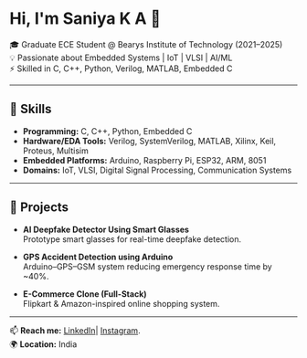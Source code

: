 # Hi, I'm Saniya K A 👋  

🎓 Graduate ECE Student @ Bearys Institute of Technology (2021–2025)  
💡 Passionate about Embedded Systems | IoT | VLSI | AI/ML  
⚡ Skilled in C, C++, Python, Verilog, MATLAB, Embedded C  

---

## 🔧 Skills  
- **Programming:** C, C++, Python, Embedded C  
- **Hardware/EDA Tools:** Verilog, SystemVerilog, MATLAB, Xilinx, Keil, Proteus, Multisim  
- **Embedded Platforms:** Arduino, Raspberry Pi, ESP32, ARM, 8051  
- **Domains:** IoT, VLSI, Digital Signal Processing, Communication Systems  

---

## 🚀 Projects  
- **AI Deepfake Detector Using Smart Glasses**  
  Prototype smart glasses for real-time deepfake detection.  

- **GPS Accident Detection using Arduino**  
  Arduino–GPS–GSM system reducing emergency response time by ~40%.  

- **E-Commerce Clone (Full-Stack)**  
  Flipkart & Amazon-inspired online shopping system.  

---

📫 **Reach me:** [LinkedIn](https://www.linkedin.com/in/sainusanzsanuwbc)| [Instagram](https://www.instagram.com/?next=%2F&hl=en).  
🌍 **Location:** India  
